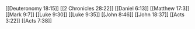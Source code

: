 [[Deuteronomy 18:15]]
[[2 Chronicles 28:22]]
[[Daniel 6:13]]
[[Matthew 17:3]]
[[Mark 9:7]]
[[Luke 9:30]]
[[Luke 9:35]]
[[John 8:46]]
[[John 18:37]]
[[Acts 3:22]]
[[Acts 7:38]]
